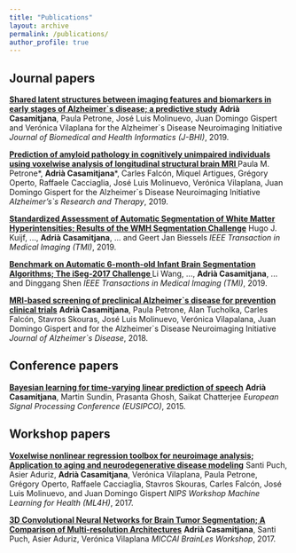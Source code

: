 ```yaml
---
title: "Publications"
layout: archive
permalink: /publications/
author_profile: true
---
```




## Journal papers

<b>[Shared latent structures between imaging features and biomarkers in early stages of Alzheimer\`s disease; a predictive study](https://acasamitjana.github.io/personal-webpage-jekyll/publications/2019-JBHI-Shared)</b>
<b>Adrià Casamitjana</b>, Paula Petrone, José Luis Molinuevo, Juan Domingo Gispert and Verónica Vilaplana for the Alzheimer\`s Disease Neuroimaging Initiative
<i>Journal of Biomedical and Health Informatics (J-BHI)</i>, 2019.


<b>[Prediction of amyloid pathology in cognitively unimpaired individuals using voxelwise analysis of longitudinal structural brain MRI ](https://acasamitjana.github.io/personal-webpage-jekyll/publications/2019-ART-Prediction)</b>
Paula M. Petrone\*, <b>Adrià Casamitjana</b>\*, Carles Falcón, Miquel Artigues, Grégory Operto, Raffaele Cacciaglia, José Luis Molinuevo, Verónica Vilaplana, Juan Domingo Gispert for the Alzheimer\`s Disease Neuroimaging Initiative
<i>Alzheimer’s\`s Research and Therapy</i>, 2019.


<b>[Standardized Assessment of Automatic Segmentation of White Matter Hyperintensities; Results of the WMH Segmentation Challenge](https://acasamitjana.github.io/personal-webpage-jekyll/publications/2019-TMIa-Standardized)</b>
Hugo J. Kuijf, ..., <b>Adrià Casamitjana</b>, ... and Geert Jan Biessels 
<i>IEEE Transaction in Medical Imaging (TMI)</i>, 2019.


<b>[Benchmark on Automatic 6-month-old Infant Brain Segmentation Algorithms; The iSeg-2017 Challenge ](https://acasamitjana.github.io/personal-webpage-jekyll/publications/2019-TMIb-Benchmark)</b>
Li Wang, ..., <b>Adrià Casamitjana</b>, ... and Dinggang Shen
<i>IEEE Transactions in Medical Imaging (TMI)</i>, 2019.


<b>[MRI-based screening of preclinical Alzheimer\`s disease for prevention clinical trials](https://acasamitjana.github.io/personal-webpage-jekyll/publications/2018-JAD-MRI-based)</b>
<b>Adrià Casamitjana</b>, Paula Petrone, Alan Tucholka, Carles Falcón, Stavros Skouras, José Luis Molinuevo, Verónica Vilapalana, Juan Domingo Gispert and for the Alzheimer\`s Disease Neuroimaging Initiative
<i>Journal of Alzheimer\`s Disease</i>, 2018.




## Conference papers

<b>[Bayesian learning for time-varying linear prediction of speech](https://acasamitjana.github.io/personal-webpage-jekyll/publications/2015-EUSIPCO-Bayesian)</b>
<b>Adrià Casamitjana</b>, Martin Sundin, Prasanta Ghosh, Saikat Chatterjee
<i>European Signal Processing Conference (EUSIPCO)</i>, 2015.




## Workshop papers

<b>[Voxelwise nonlinear regression toolbox for neuroimage analysis; Application to aging and neurodegenerative disease modeling](https://acasamitjana.github.io/personal-webpage-jekyll/publications/2017-NIPS-Voxelwise)</b>
Santi Puch, Asier Aduriz, <b>Adrià Casamitjana</b>, Verónica Vilaplana, Paula Petrone, Grégory Operto, Raffaele Cacciaglia, Stavros Skouras, Carles Falcón, José Luis Molinuevo, and Juan Domingo Gispert
<i>NIPS Workshop Machine Learning for Health (ML4H)</i>, 2017.


<b>[3D Convolutional Neural Networks for Brain Tumor Segmentation; A Comparison of Multi-resolution Architectures](https://acasamitjana.github.io/personal-webpage-jekyll/publications/2016-MICCAI-3DCNN)</b>
<b>Adrià Casamitjana</b>, Santi Puch, Asier Aduriz, Verónica Vilaplana
<i>MICCAI BrainLes Workshop</i>, 2017.


